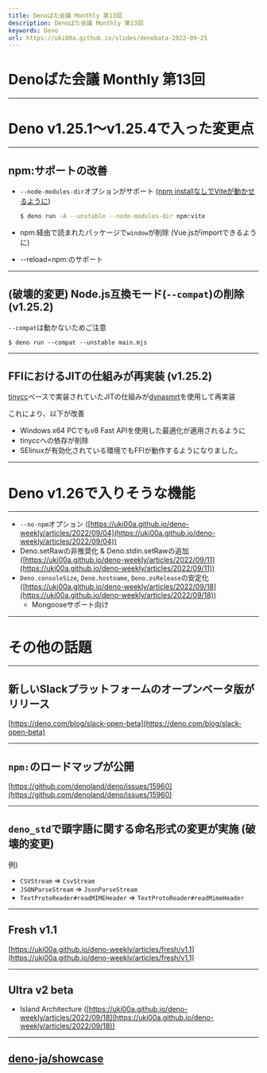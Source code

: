 ```yaml
---
title: Denoばた会議 Monthly 第13回
description: Denoばた会議 Monthly 第13回
keywords: Deno
url: https://uki00a.github.io/slides/denobata-2022-09-25
---
```


# Denoばた会議 Monthly 第13回

<!-- _class: lead -->

---

# Deno v1.25.1〜v1.25.4で入った変更点

<!-- _class: lead -->

---

## npm:サポートの改善

- `--node-modules-dir`オプションがサポート ([npm installなしでViteが動かせるように](https://github.com/bartlomieju/vite-deno-example))
    
    ```bash
    $ deno run -A --unstable --node-modules-dir npm:vite
    ```
    
- npm:経由で読まれたパッケージで`window`が削除 (Vue.jsがimportできるように)
- --reload=npm:のサポート

---

## (**破壊的変更**) Node.js互換モード(`--compat`)の削除 (v1.25.2)

`--compat`は動かないためご注意

```shell
$ deno run --compat --unstable main.mjs
```

---

## FFIにおけるJITの仕組みが再実装 (v1.25.2)

[tinycc](https://github.com/TinyCC/tinycc)ベースで実装されていたJITの仕組みが[dynasmrt](https://github.com/CensoredUsername/dynasm-rs)を使用して再実装

これにより、以下が改善

- Windows x64 PCでもv8 Fast APIを使用した最適化が適用されるように
- tinyccへの依存が削除
- SElinuxが有効化されている環境でもFFIが動作するようになりました。

---

# Deno v1.26で入りそうな機能

<!-- _class: lead -->

---

- `--no-npm`オプション ([https://uki00a.github.io/deno-weekly/articles/2022/09/04](https://uki00a.github.io/deno-weekly/articles/2022/09/04))
- Deno.setRawの非推奨化 & Deno.stdin.setRawの追加 ([https://uki00a.github.io/deno-weekly/articles/2022/09/11](https://uki00a.github.io/deno-weekly/articles/2022/09/11))
- `Deno.consoleSize`, `Deno.hostname`, `Deno.osRelease`の安定化 ([https://uki00a.github.io/deno-weekly/articles/2022/09/18](https://uki00a.github.io/deno-weekly/articles/2022/09/18))
  - Mongooseサポート向け

---

# その他の話題

<!-- _class: lead -->

---

## 新しいSlackプラットフォームのオープンベータ版がリリース

[https://deno.com/blog/slack-open-beta](https://deno.com/blog/slack-open-beta)

---

## `npm:`のロードマップが公開

[https://github.com/denoland/deno/issues/15960](https://github.com/denoland/deno/issues/15960)

---

## `deno_std`で頭字語に関する命名形式の変更が実施 (**破壊的変更**)

例)

- `CSVStream` => `CsvStream`
- `JSONParseStream` => `JsonParseStream`
- `TextProtoReader#readMIMEHeader` => `TextProtoReader#readMimeHeader`

---

## Fresh v1.1

[https://uki00a.github.io/deno-weekly/articles/fresh/v1.1](https://uki00a.github.io/deno-weekly/articles/fresh/v1.1)

---

## Ultra v2 beta

- Island Architecture ([https://uki00a.github.io/deno-weekly/articles/2022/09/18](https://uki00a.github.io/deno-weekly/articles/2022/09/18))

---

## [deno-ja/showcase](https://github.com/deno-ja/showcase)

